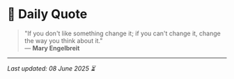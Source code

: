 # 📜 Daily Quote

> "If you don't like something change it; if you can't change it, change the way you think about it."  
> — **Mary Engelbreit**

---

_Last updated: 08 June 2025 ⏳_
